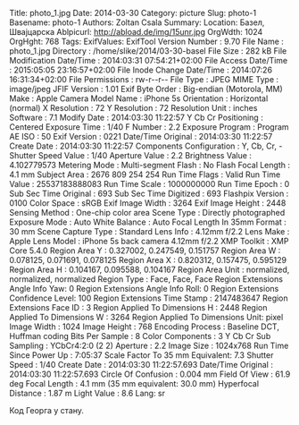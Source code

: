Title: photo_1.jpg
Date: 2014-03-30
Category: picture
Slug: photo-1
Basename: photo-1
Authors: Zoltan Csala
Summary:
Location: Базел, Швајцарска
Ablpicurl: http://abload.de/img/15unr.jpg
OrgWdth: 1024
OrgHght: 768
Tags:
ExifValues: ExifTool Version Number : 9.70
            File Name : photo_1.jpg
            Directory : /home/slike/2014/03-30-basel
            File Size : 282 kB
            File Modification Date/Time : 2014:03:31 07:54:21+02:00
            File Access Date/Time : 2015:05:05 23:16:57+02:00
            File Inode Change Date/Time : 2014:07:26 16:31:34+02:00
            File Permissions : rw-r--r--
            File Type : JPEG
            MIME Type : image/jpeg
            JFIF Version : 1.01
            Exif Byte Order : Big-endian (Motorola, MM)
            Make : Apple
            Camera Model Name : iPhone 5s
            Orientation : Horizontal (normal)
            X Resolution : 72
            Y Resolution : 72
            Resolution Unit : inches
            Software : 7.1
            Modify Date : 2014:03:30 11:22:57
            Y Cb Cr Positioning : Centered
            Exposure Time : 1/40
            F Number : 2.2
            Exposure Program : Program AE
            ISO : 50
            Exif Version : 0221
            Date/Time Original : 2014:03:30 11:22:57
            Create Date : 2014:03:30 11:22:57
            Components Configuration : Y, Cb, Cr, -
            Shutter Speed Value : 1/40
            Aperture Value : 2.2
            Brightness Value : 4.102779573
            Metering Mode : Multi-segment
            Flash : No Flash
            Focal Length : 4.1 mm
            Subject Area : 2676 809 254 254
            Run Time Flags : Valid
            Run Time Value : 25537183888083
            Run Time Scale : 1000000000
            Run Time Epoch : 0
            Sub Sec Time Original : 693
            Sub Sec Time Digitized : 693
            Flashpix Version : 0100
            Color Space : sRGB
            Exif Image Width : 3264
            Exif Image Height : 2448
            Sensing Method : One-chip color area
            Scene Type : Directly photographed
            Exposure Mode : Auto
            White Balance : Auto
            Focal Length In 35mm Format : 30 mm
            Scene Capture Type : Standard
            Lens Info : 4.12mm f/2.2
            Lens Make : Apple
            Lens Model : iPhone 5s back camera 4.12mm f/2.2
            XMP Toolkit : XMP Core 5.4.0
            Region Area Y : 0.327002, 0.247549, 0.151757
            Region Area W : 0.078125, 0.071691, 0.078125
            Region Area X : 0.820312, 0.157475, 0.595129
            Region Area H : 0.104167, 0.095588, 0.104167
            Region Area Unit : normalized, normalized, normalized
            Region Type : Face, Face, Face
            Region Extensions Angle Info Yaw: 0
            Region Extensions Angle Info Roll: 0
            Region Extensions Confidence Level: 100
            Region Extensions Time Stamp : 2147483647
            Region Extensions Face ID : 3
            Region Applied To Dimensions H : 2448
            Region Applied To Dimensions W : 3264
            Region Applied To Dimensions Unit: pixel
            Image Width : 1024
            Image Height : 768
            Encoding Process : Baseline DCT, Huffman coding
            Bits Per Sample : 8
            Color Components : 3
            Y Cb Cr Sub Sampling : YCbCr4:2:0 (2 2)
            Aperture : 2.2
            Image Size : 1024x768
            Run Time Since Power Up : 7:05:37
            Scale Factor To 35 mm Equivalent: 7.3
            Shutter Speed : 1/40
            Create Date : 2014:03:30 11:22:57.693
            Date/Time Original : 2014:03:30 11:22:57.693
            Circle Of Confusion : 0.004 mm
            Field Of View : 61.9 deg
            Focal Length : 4.1 mm (35 mm equivalent: 30.0 mm)
            Hyperfocal Distance : 1.87 m
            Light Value : 8.6
Lang: sr

Код Георга у стану.

